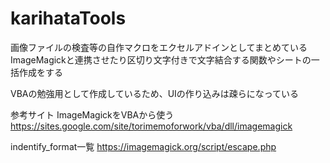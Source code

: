 # karihataTools

画像ファイルの検査等の自作マクロをエクセルアドインとしてまとめている
ImageMagickと連携させたり区切り文字付きで文字結合する関数やシートの一括作成をする

VBAの勉強用として作成しているため、UIの作り込みは疎らになっている

参考サイト
ImageMagickをVBAから使う
https://sites.google.com/site/torimemoforwork/vba/dll/imagemagick

indentify_format一覧
https://imagemagick.org/script/escape.php
